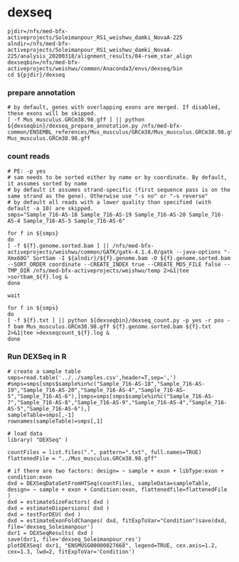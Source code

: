 # dexseq

    pjdir=/nfs/med-bfx-activeprojects/Soleimanpour_RS1_weishwu_damki_NovaA-225  
    alndir=/nfs/med-bfx-activeprojects/Soleimanpour_RS1_weishwu_damki_NovaA-225/analysis_20200318/alignment_results/04-rsem_star_align  
    dexseqbin=/nfs/med-bfx-activeprojects/weishwu/common/Anaconda3/envs/dexseq/bin  
    cd ${pjdir}/dexseq

   ### prepare annotation
    # by default, genes with overlapping exons are merged. If disabled, these exons will be skipped.
    [ -f Mus_musculus.GRCm38.98.gff ] || python ${dexseqbin}/dexseq_prepare_annotation.py /nfs/med-bfx-common/ENSEMBL_references/Mus_musculus/GRCm38/Mus_musculus.GRCm38.98.gtf Mus_musculus.GRCm38.98.gff

   ### count reads
    # PE: -p yes
    # sam needs to be sorted either by name or by coordinate. By default, it assumes sorted by name
    # by default it assumes strand-specific (first sequence pass is on the same strand as the gene). Otherwise use "-s no" or "-s reverse"
    # by default all reads with a lower quality than specified (with default -a 10) are skipped.
    smps="Sample_716-AS-18 Sample_716-AS-19 Sample_716-AS-20 Sample_716-AS-4 Sample_716-AS-5 Sample_716-AS-6"

    for f in ${smps}
    do
    [ -f ${f}.genome.sorted.bam ] || /nfs/med-bfx-activeprojects/weishwu/common/GATK/gatk-4.1.4.0/gatk --java-options "-Xmx60G" SortSam -I ${alndir}/${f}.genome.bam -O ${f}.genome.sorted.bam --SORT_ORDER coordinate --CREATE_INDEX true --CREATE_MD5_FILE false --TMP_DIR /nfs/med-bfx-activeprojects/weishwu/temp 2>&1|tee >sortbam_${f}.log &
    done

    wait

    for f in ${smps}
    do
    [ -f ${f}.txt ] || python ${dexseqbin}/dexseq_count.py -p yes -r pos -f bam Mus_musculus.GRCm38.98.gff ${f}.genome.sorted.bam ${f}.txt 2>&1|tee >dexseqcount_${f}.log &
    done


   ### Run DEXSeq in R

    # create a sample table
    smps=read.table('../../samples.csv',header=T,sep=',')
    #smps=smps[smps$sample%in%c("Sample_716-AS-18","Sample_716-AS-19","Sample_716-AS-20","Sample_716-AS-4","Sample_716-AS-5","Sample_716-AS-6"),]smps=smps[smps$sample%in%c("Sample_716-AS-7","Sample_716-AS-8","Sample_716-AS-9","Sample_716-AS-4","Sample_716-AS-5","Sample_716-AS-6"),]
    sampleTable=smps[,-1]
    rownames(sampleTable)=smps[,1]

    # load data
    library( "DEXSeq" )

    countFiles = list.files(".", pattern=".txt", full.names=TRUE)
    flattenedFile = "../Mus_musculus.GRCm38.98.gff"

    # if there are two factors: design= ~ sample + exon + libType:exon + condition:exon
    dxd = DEXSeqDataSetFromHTSeq(countFiles, sampleData=sampleTable, design= ~ sample + exon + Condition:exon, flattenedfile=flattenedFile )
    dxd = estimateSizeFactors( dxd )
    dxd = estimateDispersions( dxd )
    dxd = testForDEU( dxd )
    dxd = estimateExonFoldChanges( dxd, fitExpToVar="Condition")save(dxd, file='dexseq_Soleimanpour')
    dxr1 = DEXSeqResults( dxd )
    save(dxr1, file='dexseq_Soleimanpour_res')
    plotDEXSeq( dxr1, "ENSMUSG00000027668", legend=TRUE, cex.axis=1.2, cex=1.3, lwd=2, fitExpToVar='Condition') 


